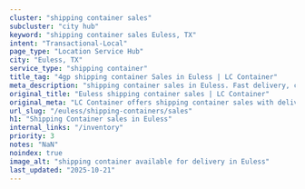 ```yaml
---
cluster: "shipping container sales"
subcluster: "city hub"
keyword: "shipping container sales Euless, TX"
intent: "Transactional-Local"
page_type: "Location Service Hub"
city: "Euless, TX"
service_type: "shipping container"
title_tag: "4gp shipping container Sales in Euless | LC Container"
meta_description: "shipping container sales in Euless. Fast delivery, competitive pricing. Serving shipping containers area. Quote ID: F53. Call (214) 524-4168 for your free quote today."
original_title: "Euless shipping container sales | LC Container"
original_meta: "LC Container offers shipping container sales with delivery in Euless, TX. Local. Fast quotes. Since 2003."
url_slug: "/euless/shipping-containers/sales"
h1: "Shipping Container sales in Euless"
internal_links: "/inventory"
priority: 3
notes: "NaN"
noindex: true
image_alt: "shipping container available for delivery in Euless"
last_updated: "2025-10-21"
---
```


<!-- TODO: Add unique city/inventory copy, images, and internal links here. -->

